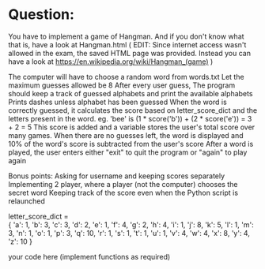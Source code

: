 # Question:
You have to implement a game of Hangman. And if you don't know what that is,
have a look at Hangman.html ( EDIT: Since internet access wasn't allowed
in the exam, the saved HTML page was provided. Instead you can
have a look at https://en.wikipedia.org/wiki/Hangman_(game) )

The computer will have to choose a random word from words.txt
Let the maximum guesses allowed be 8
After every user guess,
The program should keep a track of guessed alphabets and print the available alphabets
Prints dashes unless alphabet has been guessed
When the word is correctly guessed, it calculates the score based on letter_score_dict
and the letters present in the word.
eg. 'bee' is (1 * score('b')) + (2 * score('e')) = 3 + 2 = 5
This score is added and a variable stores the user's total score over many games.
When there are no guesses left, the word is displayed and
10% of the word's score is subtracted from the user's score
After a word is played, the user enters either "exit" to quit the program or "again" to play again

Bonus points: Asking for username and keeping scores separately
              Implementing 2 player, where a player (not the computer) chooses the secret word
              Keeping track of the score even when the Python script is relaunched

letter_score_dict = \
{
    'a': 1, 'b': 3, 'c': 3, 'd': 2, 'e': 1, 'f': 4, 'g': 2, 'h': 4, 'i': 1, 'j': 8, 'k': 5, 'l': 1, 'm': 3, 'n': 1, 'o': 1, 'p': 3, 'q': 10, 'r': 1, 's': 1, 't': 1, 'u': 1, 'v': 4, 'w': 4, 'x': 8, 'y': 4, 'z': 10
}

 your code here
 (implement functions as required)

